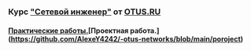 ### Курс ["Сетевой инженер"](https://otus.ru/lessons/setevoy-inzhener-basic/) от [OTUS.RU](https://otus.ru/)
#### [Практические работы.](https://github.com/AlexeY4242/-otus-networks/blob/main/labs)[Проектная работа.] (https://github.com/AlexeY4242/-otus-networks/blob/main/poroject)
